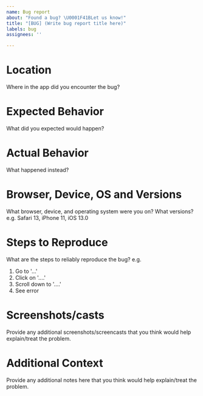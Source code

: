 ```yaml
---
name: Bug report
about: "Found a bug? \U0001F41BLet us know!"
title: "[BUG] (Write bug report title here)"
labels: bug
assignees: ''

---
```


# Location

Where in the app did you encounter the bug?

# Expected Behavior

What did you expected would happen?

# Actual Behavior

What happened instead?

# Browser, Device, OS and Versions

What browser, device, and operating system were you on? What versions? e.g. Safari 13, iPhone 11, iOS 13.0

# Steps to Reproduce

What are the steps to reliably reproduce the bug? e.g.
1. Go to '...'
2. Click on '....'
3. Scroll down to '....'
4. See error

# Screenshots/casts

Provide any additional screenshots/screencasts that you think would help explain/treat the problem.

# Additional Context

Provide any additional notes here that you think would help explain/treat the problem.

